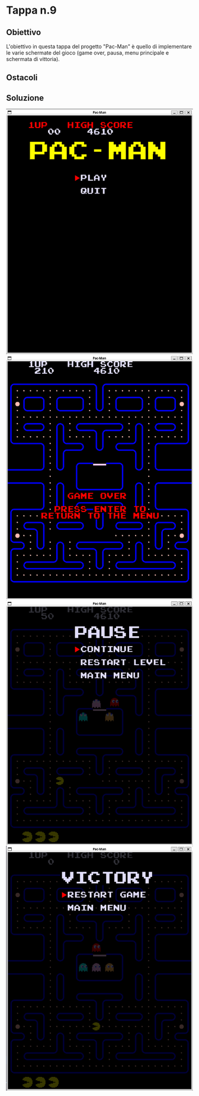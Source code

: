 # Tappa n.9
## Obiettivo
L'obiettivo in questa tappa del progetto "Pac-Man" è quello di implementare le varie schermate del gioco (game over, pausa, menu principale e schermata di vittoria).
## Ostacoli

## Soluzione

![demo](images/mainmenu.png)
![demo](images/gameover.png)
![demo](images/pausemenu.png)  
![demo](images/victorymenu.png)